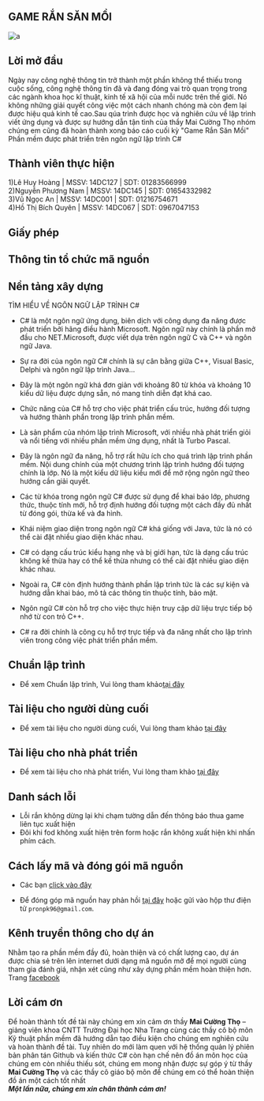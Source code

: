 ## GAME RẮN SĂN MỒI  
![a](https://user-images.githubusercontent.com/27406948/28246840-c1fcfe1a-6a4d-11e7-8cfe-838159fae178.jpg)  
## Lời mở đầu  
Ngày nay công nghệ thông tin trở thành một phần không thể thiếu trong cuộc sống, công nghệ thông tin đã và đang đóng vai trò quan trọng trong các ngành khoa học kĩ thuật, kinh tế xã hội của mỗi nước trên thế giới. Nó không những giải quyết công việc một cách nhanh chóng mà còn đem lại được hiệu quả kinh tế cao.Sau qúa trình được học và nghiên cứu về lập trình viết ứng dụng và được sự hướng dẫn tận tình của  thầy Mai Cường Thọ nhóm chúng em cũng đã hoàn thành xong báo cáo cuối kỳ "Game Rắn Săn Mồi"  
Phần mềm được phát triển trên ngôn ngữ lập trình C#     
## Thành viên thực hiện  
1)Lê Huy Hoàng | MSSV: 14DC127  | SDT: 01283566999  
2)Nguyễn Phương Nam | MSSV: 14DC145 | SDT: 01654332982  
3)Vũ Ngọc An | MSSV: 14DC001 | SDT: 01216754671  
4)Hồ Thị Bích Quyên | MSSV: 14DC067 | SDT: 0967047153  
## Giấy phép  

## Thông tin tổ chức mã nguồn  
## Nền tảng xây dựng   
TÌM HIỂU VỀ NGÔN NGỮ LẬP TRÌNH C#  
- C# là một ngôn ngữ ứng dụng, biên dịch với công dụng đa năng được phát triển bởi hãng điều hành Microsoft. Ngôn ngữ này chính là phần mở đầu cho NET.Microsoft, được viết dựa trên ngôn ngữ C và C++ và ngôn ngữ Java.  

- Sự ra đời của ngôn ngữ C# chính là sự cân bằng giữa C++, Visual Basic, Delphi và ngôn ngữ lập trình Java…  

- Đây là một ngôn ngữ khá đơn giản với khoảng 80 từ khóa và khoảng 10 kiểu dữ liệu được dựng sẵn, nó mang tính diễn đạt khá cao.  

- Chức năng của C# hỗ trợ cho việc phát triển cấu trúc, hướng đối tượng và hướng thành phần trong lập trình phần mềm.  

- Là sản phẩm của nhóm lập trình Microsoft, với nhiều nhà phát triển giỏi và nổi tiếng với nhiều phần mềm ứng dụng, nhất là Turbo Pascal.  

- Đây là ngôn ngữ đa năng, hỗ trợ rất hữu ích cho quá trình lập trình phần mềm. Nội dung chính của một chương trình lập trình hướng đối tượng chính là lớp. Nó là một kiểu dữ liệu kiểu mới để mở rộng ngôn ngữ theo hướng cần giải quyết.  

- Các từ khóa trong ngôn ngữ C# được sử dụng để khai báo lớp, phương thức, thuộc tính mới, hỗ trợ định hướng đối tượng một cách đầy đủ nhất từ đóng gói, thừa kế và đa hình.  

- Khái niệm giao diện trong ngôn ngữ C# khá giống với Java, tức là nó có thể cài đặt nhiều giao diện khác nhau.  

- C# có dạng cấu trúc kiểu hạng nhẹ và bị giới hạn, tức là dạng cấu trúc không kế thừa hay có thể kế thừa nhưng có thể cài đặt nhiều giao diện khác nhau.  

- Ngoài ra, C# còn định hướng thành phần lập trình tức là các sự kiện và hướng dẫn khai báo, mô tả các thông tin thuộc tính, bảo mật.  

- Ngôn ngữ C# còn hỗ trợ cho việc thực hiện truy cập dữ liệu trực tiếp bộ nhớ từ con trỏ C++.  

- C# ra đời chính là công cụ hỗ trợ trực tiếp và đa năng nhất cho lập trình viên trong công việc phát triển phần mềm.  

## Chuẩn lập trình  
* Để xem Chuẩn lập trình, Vui lòng tham khảo[tại đây](https://github.com/project4305snake/maincode/blob/master/chuanlaptrinh.md)  
## Tài liệu cho người dùng cuối  
* Để xem tài liệu cho người dùng cuối, Vui lòng tham khảo [tại đây](https://github.com/project4305snake/maincode/blob/master/foruser.md)  
## Tài liệu cho nhà phát triển  
* Để xem tài liệu cho nhà phát triển, Vui lòng tham khảo [tại đây]()  
## Danh sách lỗi  
- Lỗi rắn không dừng lại khi chạm tường dẫn đến thông báo thua game liên tục xuất hiện 
- Đôi khi fod không xuất hiện trên form hoặc rắn không xuất hiện khi nhấn phím cách.  

## Cách lấy mã và đóng gói mã nguồn  
* Các bạn [click vào đây]()  

* Để đóng góp mã nguồn hay phản hồi [tại đây]()  hoặc gửi vào hộp thư điện tử `pronpk96@gmail.com`.  
## Kênh truyền thông cho dự án  
Nhằm tạo ra phần mềm đầy đủ, hoàn thiện và có chất lượng cao, dự án được chia sẻ trên lên internet dưới dạng mã nguồn mở để mọi người cùng tham gia đánh giá, nhận xét cũng như xây dựng phần mềm hoàn thiện hơn.  
Trang [facebook]()  

## Lời cám ơn  
Để hoàn thành tốt đề tài này chúng em xin cảm ơn thầy **Mai Cường Thọ** – giảng viên khoa CNTT Trường Đại học Nha Trang cùng các thầy cô bộ môn Kỹ thuật phần mềm đã hướng dẫn tạo điều kiện cho chúng em nghiên cứu và hoàn thành đề tài. Tuy nhiên do mới làm quen với hệ thống quản lý phiên bản phân tán Github và kiến thức C# còn hạn chế nên đồ án môn học của chúng em còn nhiều thiếu sót, chúng em mong nhận được sự góp ý từ thầy **Mai Cường Thọ** và các thầy cô giáo bộ môn để chúng em có thể hoàn thiện đồ án một cách tốt nhất  
**_Một lần nữa, chúng em xin chân thành cảm ơn!_**  

